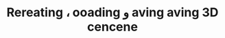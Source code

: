 ﻿---
title: Rereating ، ooading و aving aving 3D cencene
type: docs
weight: 20
url: /ar/python-net/creating-loading-and-saving-3d-scene/
---
